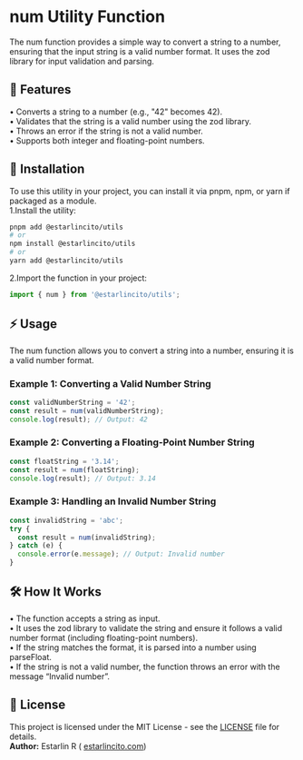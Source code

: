 # num Utility Function

The num function provides a simple way to convert a string to a number, ensuring that the input string is a valid number format. It uses the zod library for input validation and parsing.

## 📌 Features

• Converts a string to a number (e.g., "42" becomes 42).  
• Validates that the string is a valid number using the zod library.  
• Throws an error if the string is not a valid number.  
• Supports both integer and floating-point numbers.

## 🚀 Installation

To use this utility in your project, you can install it via pnpm, npm, or yarn if packaged as a module.  
1.Install the utility:

```bash
pnpm add @estarlincito/utils
# or
npm install @estarlincito/utils
# or
yarn add @estarlincito/utils

```

2.Import the function in your project:

```ts
import { num } from '@estarlincito/utils';
```

## ⚡ Usage

The num function allows you to convert a string into a number, ensuring it is a valid number format.

### Example 1: Converting a Valid Number String

```ts
const validNumberString = '42';
const result = num(validNumberString);
console.log(result); // Output: 42
```

### Example 2: Converting a Floating-Point Number String

```ts
const floatString = '3.14';
const result = num(floatString);
console.log(result); // Output: 3.14
```

### Example 3: Handling an Invalid Number String

```ts
const invalidString = 'abc';
try {
  const result = num(invalidString);
} catch (e) {
  console.error(e.message); // Output: Invalid number
}
```

## 🛠 How It Works

• The function accepts a string as input.  
• It uses the zod library to validate the string and ensure it follows a valid number format (including floating-point numbers).  
• If the string matches the format, it is parsed into a number using parseFloat.  
• If the string is not a valid number, the function throws an error with the message “Invalid number”.

## 📝 License

This project is licensed under the MIT License - see the [LICENSE](../LICENSE) file for details.  
**Author:** Estarlin R ( [estarlincito.com](https://estarlincito.com))
